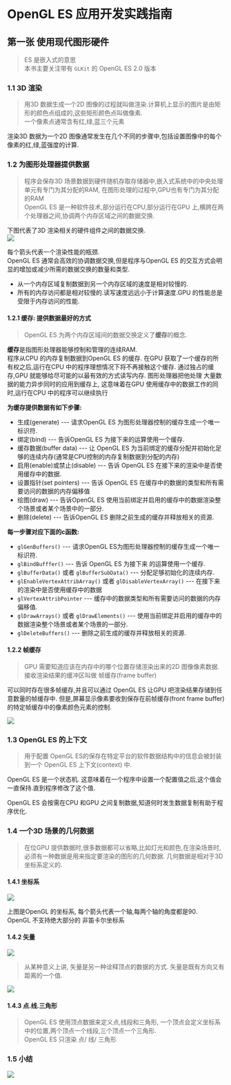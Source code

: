 # OpenGL ES 应用开发实践指南

## 第一张 使用现代图形硬件

> ES 是嵌入式的意思  
> 本书主要关注带有 `GLKit` 的 OpenGL ES 2.0 版本


### 1.1 3D 渲染

> 用3D 数据生成一个2D 图像的过程就叫做渲染.计算机上显示的图片是由矩形的颜色点组成的,这些矩形颜色点叫做像素.  
> 一个像素点通常含有红,绿,蓝三个元素

渲染3D 数据为一个2D 图像通常发生在几个不同的步骤中,包括设置图像中的每个像素的红,绿,蓝强度的计算.

### 1.2 为图形处理器提供数据

> 程序会保存3D 场景数据到硬件随机存取存储器中,嵌入式系统中的中央处理单元有专门为其分配的RAM, 在图形处理的过程中,GPU也有专门为其分配的RAM  
> OpenGL ES 是一种软件技术,部分运行在CPU,部分运行在GPU 上,横跨在两个处理器之间,协调两个内存区域之间的数据交换.

下图代表了3D 渲染相关的硬件组件之间的数据交换.  
![](http://zhouxiaofei-image.oss-cn-hangzhou.aliyuncs.com/18-12-26/72560832.jpg)

每个箭头代表一个渲染性能的瓶颈.  
OpenGL ES 通常会高效的协调数据交换,但是程序与OpenGL ES 的交互方式会明显的增加或减少所需的数据交换的数量和类型.  

* 从一个内存区域复制数据到另一个内存区域的速度是相对较慢的.
* 所有的内存访问都是相对较慢的.读写速度远远小于计算速度.GPU 的性能总是受限于内存访问的性能.

#### 1.2.1 缓存: 提供数据最好的方式

> OpenGL ES 为两个内存区域间的数据交换定义了**缓存**的概念.  

**缓存**是指图形处理器能够控制和管理的连续RAM.  
程序从CPU 的内存复制数据到OpenGL ES 的缓存. 在GPU 获取了一个缓存的所有权之后,运行在CPU 中的程序理想情况下将不再接触这个缓存. 通过独占的缓存,GPU 就能够给尽可能的以最有效的方式读写内存. 图形处理器把他处理 大量数据的能力异步同时的应用到缓存上, 这意味着在GPU 使用缓存中的数据工作的同时,运行在CPU 中的程序可以继续执行  

**为缓存提供数据有如下步骤:**

* 生成(generate) --- 请求OpenGL ES 为图形处理器控制的缓存生成一个唯一标识符.
* 绑定(bind) --- 告诉OpenGL ES 为接下来的运算使用一个缓存.
* 缓存数据(buffer data) --- 让 OpenGL ES 为当前绑定的缓存分配并初始化足够的连续内存(通常是CPU控制的内存复制数据到分配的内存)
* 启用(enable)或禁止(disable) --- 告诉 OpenGL ES 在接下来的渲染中是否使用缓存中的数据.
* 设置指针(set pointers) --- 告诉 OpenGL ES 在缓存中的数据的类型和所有需要访问的数据的内存偏移值
* 绘图(draw) --- 告诉OpenGL ES 使用当前绑定并启用的缓存中的数据渲染整个场景或者某个场景中的一部分.
* 删除(delete) --- 告诉OpenGL ES 删除之前生成的缓存并释放相关的资源.

**每一步骤对应下面的c函数:** 

* `glGenBuffers()` --- 请求OpenGL ES为图形处理器控制的缓存生成一个唯一标识符.
* `glBindBufffer()` --- 告诉 OpenGL ES 为接下来 的运算使用一个缓存. 
* `glBufferData()` 或者 `glBufferSubData()` --- 分配足够初始化的连续内存.
* `glEnableVertexAttribArray()` 或者 `glDisableVertexArray()` --- 在接下来的渲染中是否使用缓存中的数据
* `glVertexAttribPointer` --- 缓存中的数据类型和所有需要访问的数据的内存偏移值.
* `glDrawArrays()` 或者 `glDrawElements()` --- 使用当前绑定并启用的缓存中的数据渲染整个场景或者某个场景的一部分.
* `glDeleteBuffers()` --- 删除之前生成的缓存并释放相关的资源.


#### 1.2.2 帧缓存

> GPU 需要知道应该在内存中的哪个位置存储渲染出来的2D 图像像素数据.  
> 接收渲染结果的缓冲区叫做 帧缓存(frame buffer)

可以同时存在很多帧缓存,并且可以通过 OpenGL ES 让GPU 吧渲染结果存储到任意数量的帧缓存中. 但是,屏幕显示像素要收到保存在前帧缓存(front frame buffer) 的特定帧缓存中的像素颜色元素的控制.

![](http://zhouxiaofei-image.oss-cn-hangzhou.aliyuncs.com/18-12-26/74278330.jpg)


### 1.3 OpenGL ES 的上下文

> 用于配置 OpenGL ES的保存在特定平台的软件数据结构中的信息会被封装到一个 OpenGL ES 上下文(context) 中.


OpenGL ES 是一个状态机. 这意味着在一个程序中设置一个配置值之后,这个值会一直保持.直到程序修改了这个值.  

OpenGL ES 会按需在CPU 和GPU 之间复制数据,知道何时发生数据复制有助于程序优化.  

### 1.4 一个3D 场景的几何数据

> 在位GPU 提供数据时,很多数据都可以省略,比如灯光和颜色,在渲染场景时,必须有一种数据是用来指定要渲染的图形的几何数据. 几何数据是相对于3D 坐标系定义的.

#### 1.4.1 坐标系

![](http://zhouxiaofei-image.oss-cn-hangzhou.aliyuncs.com/18-12-26/15755192.jpg)

上图是OpenGL 的坐标系, 每个箭头代表一个轴,每两个轴的角度都是90.  
OpenGL 不支持绝大部分的 非笛卡尔坐标系  

#### 1.4.2 矢量

![](http://zhouxiaofei-image.oss-cn-hangzhou.aliyuncs.com/18-12-26/43136702.jpg)

> 从某种意义上讲, 矢量是另一种诠释顶点的数据的方式. 矢量是既有方向又有距离的一个值.

![](http://zhouxiaofei-image.oss-cn-hangzhou.aliyuncs.com/18-12-26/69898636.jpg)

#### 1.4.3 点.线.三角形

> OpenGL ES 使用顶点数据来定义点,线段和三角形, 一个顶点会定义坐标系中的位置,两个顶点一个线段,三个顶点一个三角形.  
> OpenGL ES 只渲染 点/ 线/ 三角形  

### 1.5 小结

![](http://zhouxiaofei-image.oss-cn-hangzhou.aliyuncs.com/18-12-26/38670419.jpg)
